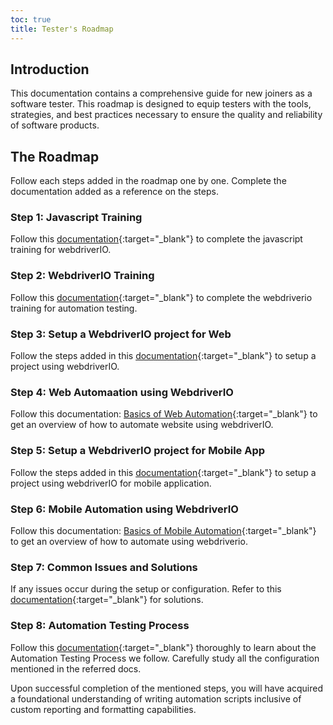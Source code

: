```yaml
---
toc: true
title: Tester's Roadmap
---
```


## Introduction
This documentation contains a comprehensive guide for new joiners as a software tester. This roadmap is designed to equip testers with the tools, strategies, and best practices necessary to ensure the quality and reliability of software products.

## The Roadmap
Follow each steps added in the roadmap one by one. Complete the documentation added as a reference on the steps.

### Step 1: Javascript Training
Follow this [documentation](../9.testing/2.automation/2.javascript-overview.md){:target="_blank"} to complete the javascript training for webdriverIO.

### Step 2: WebdriverIO Training
Follow this [documentation](../9.testing/2.automation/3.webdriverio-overview.md){:target="_blank"} to complete the webdriverio training for automation testing.

### Step 3: Setup a WebdriverIO project for Web
Follow the steps added in this [documentation](../9.testing/2.automation/5.web/0.setup-new-project.md){:target="_blank"} to setup a project using webdriverIO.

### Step 4: Web Automaation using WebdriverIO
Follow this documentation: [Basics of Web Automation](../9.testing/2.automation/5.web/1.basics-of-web-automation.md){:target="_blank"} to get an overview of how to automate website using webdriverIO.

### Step 5: Setup a WebdriverIO project for Mobile App
Follow the steps added in this [documentation](../9.testing/2.automation/6.mobile/0.flutter-automation-setup.md){:target="_blank"} to setup a project using webdriverIO for mobile application.

### Step 6: Mobile Automation using WebdriverIO
Follow this documentation: [Basics of Mobile Automation](../9.testing/2.automation/6.mobile/1.basics-of-mobile-automation.md){:target="_blank"} to get an overview of how to automate using webdriverio.

### Step 7: Common Issues and Solutions
If any issues occur during the setup or configuration. Refer to this [documentation](../9.testing/2.automation/1.common-issues-and-solutions.md){:target="_blank"} for solutions.

### Step 8: Automation Testing Process
Follow this [documentation](../9.testing/2.automation/4.automation-testing-process.md){:target="_blank"} thoroughly to learn about the Automation Testing Process we follow. Carefully study all the configuration mentioned in the referred docs.

Upon successful completion of the mentioned steps, you will have acquired a foundational understanding of writing automation scripts inclusive of custom reporting and formatting capabilities.